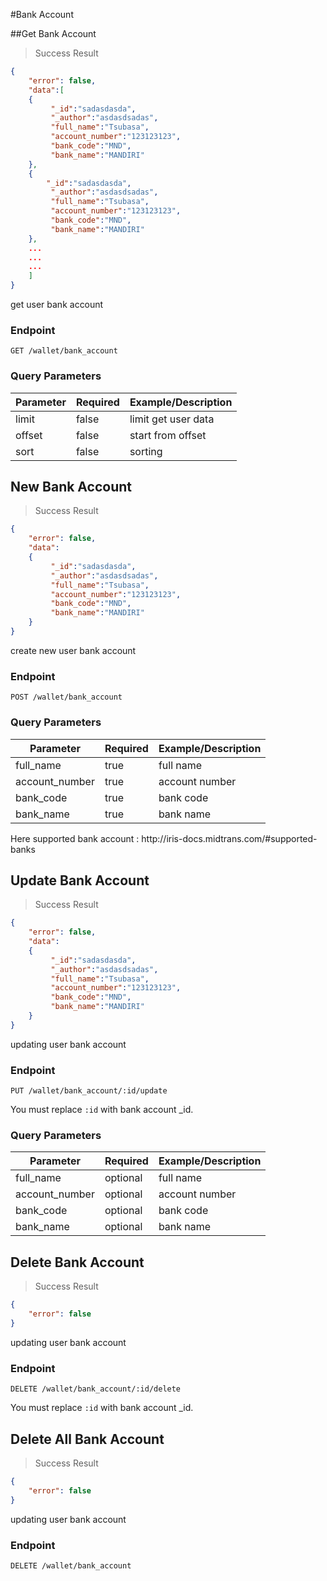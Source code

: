 #Bank Account

##Get Bank Account
> Success Result

```json
{
    "error": false,
    "data":[
    {
         "_id":"sadasdasda",
         "_author":"asdasdsadas",
         "full_name":"Tsubasa",
         "account_number":"123123123",
         "bank_code":"MND",
         "bank_name":"MANDIRI"
    },
    {
        "_id":"sadasdasda",
         "_author":"asdasdsadas",
         "full_name":"Tsubasa",
         "account_number":"123123123",
         "bank_code":"MND",
         "bank_name":"MANDIRI"
    },
    ...
    ...
    ...
    ]
}
```
get user bank account

### Endpoint

`GET /wallet/bank_account`

### Query Parameters
Parameter | Required | Example/Description
--------- | ------- | -----------
limit        | false    | limit get user data
offset         |false | start from offset
sort      |  false  | sorting

## New Bank Account
> Success Result

```json
{
    "error": false,
    "data":
    {
         "_id":"sadasdasda",
         "_author":"asdasdsadas",
         "full_name":"Tsubasa",
         "account_number":"123123123",
         "bank_code":"MND",
         "bank_name":"MANDIRI"
    }
}
```
create new user bank account

### Endpoint

`POST /wallet/bank_account`

### Query Parameters
Parameter | Required | Example/Description
--------- | ------- | -----------
full_name | true    | full name
account_number | true    | account number
bank_code | true    | bank code
bank_name | true | bank name

<aside class="notice">
Here supported bank account : http://iris-docs.midtrans.com/#supported-banks
</aside>


## Update Bank Account
> Success Result

```json
{
    "error": false,
    "data":
    {
         "_id":"sadasdasda",
         "_author":"asdasdsadas",
         "full_name":"Tsubasa",
         "account_number":"123123123",
         "bank_code":"MND",
         "bank_name":"MANDIRI"
    }
}
```
updating user bank account

### Endpoint

`PUT /wallet/bank_account/:id/update`

<aside class="notice">
You must replace <code>:id</code> with bank account _id.
</aside>

### Query Parameters
Parameter | Required | Example/Description
--------- | ------- | -----------
full_name | optional    | full name
account_number | optional    | account number
bank_code | optional    | bank code
bank_name | optional | bank name

## Delete Bank Account
> Success Result

```json
{
    "error": false
}
```
updating user bank account

### Endpoint

`DELETE /wallet/bank_account/:id/delete`

<aside class="notice">
You must replace <code>:id</code> with bank account _id.
</aside>

## Delete All Bank Account
> Success Result

```json
{
    "error": false
}
```
updating user bank account

### Endpoint

`DELETE /wallet/bank_account`


